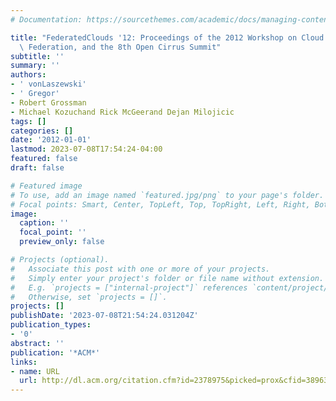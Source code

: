 ```yaml
---
# Documentation: https://sourcethemes.com/academic/docs/managing-content/

title: "FederatedClouds '12: Proceedings of the 2012 Workshop on Cloud Services and\
  \ Federation, and the 8th Open Cirrus Summit"
subtitle: ''
summary: ''
authors:
- ' vonLaszewski'
- ' Gregor'
- Robert Grossman
- Michael Kozuchand Rick McGeerand Dejan Milojicic
tags: []
categories: []
date: '2012-01-01'
lastmod: 2023-07-08T17:54:24-04:00
featured: false
draft: false

# Featured image
# To use, add an image named `featured.jpg/png` to your page's folder.
# Focal points: Smart, Center, TopLeft, Top, TopRight, Left, Right, BottomLeft, Bottom, BottomRight.
image:
  caption: ''
  focal_point: ''
  preview_only: false

# Projects (optional).
#   Associate this post with one or more of your projects.
#   Simply enter your project's folder or file name without extension.
#   E.g. `projects = ["internal-project"]` references `content/project/deep-learning/index.md`.
#   Otherwise, set `projects = []`.
projects: []
publishDate: '2023-07-08T21:54:24.031204Z'
publication_types:
- '0'
abstract: ''
publication: '*ACM*'
links:
- name: URL
  url: http://dl.acm.org/citation.cfm?id=2378975&picked=prox&cfid=389635474&cftoken=32712991
---
```

